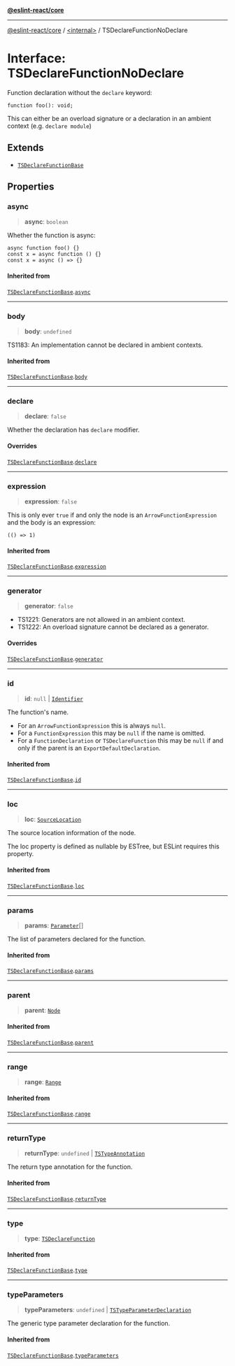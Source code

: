 [**@eslint-react/core**](../../README.md)

***

[@eslint-react/core](../../README.md) / [\<internal\>](../README.md) / TSDeclareFunctionNoDeclare

# Interface: TSDeclareFunctionNoDeclare

Function declaration without the `declare` keyword:
```
function foo(): void;
```
This can either be an overload signature or a declaration in an ambient context
(e.g. `declare module`)

## Extends

- [`TSDeclareFunctionBase`](TSDeclareFunctionBase.md)

## Properties

### async

> **async**: `boolean`

Whether the function is async:
```
async function foo() {}
const x = async function () {}
const x = async () => {}
```

#### Inherited from

[`TSDeclareFunctionBase`](TSDeclareFunctionBase.md).[`async`](TSDeclareFunctionBase.md#async)

***

### body

> **body**: `undefined`

TS1183: An implementation cannot be declared in ambient contexts.

#### Inherited from

[`TSDeclareFunctionBase`](TSDeclareFunctionBase.md).[`body`](TSDeclareFunctionBase.md#body)

***

### declare

> **declare**: `false`

Whether the declaration has `declare` modifier.

#### Overrides

[`TSDeclareFunctionBase`](TSDeclareFunctionBase.md).[`declare`](TSDeclareFunctionBase.md#declare)

***

### expression

> **expression**: `false`

This is only ever `true` if and only the node is an `ArrowFunctionExpression` and the body
is an expression:
```
(() => 1)
```

#### Inherited from

[`TSDeclareFunctionBase`](TSDeclareFunctionBase.md).[`expression`](TSDeclareFunctionBase.md#expression)

***

### generator

> **generator**: `false`

- TS1221: Generators are not allowed in an ambient context.
- TS1222: An overload signature cannot be declared as a generator.

#### Overrides

[`TSDeclareFunctionBase`](TSDeclareFunctionBase.md).[`generator`](TSDeclareFunctionBase.md#generator)

***

### id

> **id**: `null` \| [`Identifier`](Identifier.md)

The function's name.
- For an `ArrowFunctionExpression` this is always `null`.
- For a `FunctionExpression` this may be `null` if the name is omitted.
- For a `FunctionDeclaration` or `TSDeclareFunction` this may be `null` if
  and only if the parent is an `ExportDefaultDeclaration`.

#### Inherited from

[`TSDeclareFunctionBase`](TSDeclareFunctionBase.md).[`id`](TSDeclareFunctionBase.md#id)

***

### loc

> **loc**: [`SourceLocation`](SourceLocation.md)

The source location information of the node.

The loc property is defined as nullable by ESTree, but ESLint requires this property.

#### Inherited from

[`TSDeclareFunctionBase`](TSDeclareFunctionBase.md).[`loc`](TSDeclareFunctionBase.md#loc)

***

### params

> **params**: [`Parameter`](../type-aliases/Parameter.md)[]

The list of parameters declared for the function.

#### Inherited from

[`TSDeclareFunctionBase`](TSDeclareFunctionBase.md).[`params`](TSDeclareFunctionBase.md#params)

***

### parent

> **parent**: [`Node`](../type-aliases/Node.md)

#### Inherited from

[`TSDeclareFunctionBase`](TSDeclareFunctionBase.md).[`parent`](TSDeclareFunctionBase.md#parent)

***

### range

> **range**: [`Range`](../type-aliases/Range.md)

#### Inherited from

[`TSDeclareFunctionBase`](TSDeclareFunctionBase.md).[`range`](TSDeclareFunctionBase.md#range)

***

### returnType

> **returnType**: `undefined` \| [`TSTypeAnnotation`](TSTypeAnnotation.md)

The return type annotation for the function.

#### Inherited from

[`TSDeclareFunctionBase`](TSDeclareFunctionBase.md).[`returnType`](TSDeclareFunctionBase.md#returntype)

***

### type

> **type**: [`TSDeclareFunction`](../enumerations/AST_NODE_TYPES.md#tsdeclarefunction)

#### Inherited from

[`TSDeclareFunctionBase`](TSDeclareFunctionBase.md).[`type`](TSDeclareFunctionBase.md#type)

***

### typeParameters

> **typeParameters**: `undefined` \| [`TSTypeParameterDeclaration`](TSTypeParameterDeclaration.md)

The generic type parameter declaration for the function.

#### Inherited from

[`TSDeclareFunctionBase`](TSDeclareFunctionBase.md).[`typeParameters`](TSDeclareFunctionBase.md#typeparameters)
